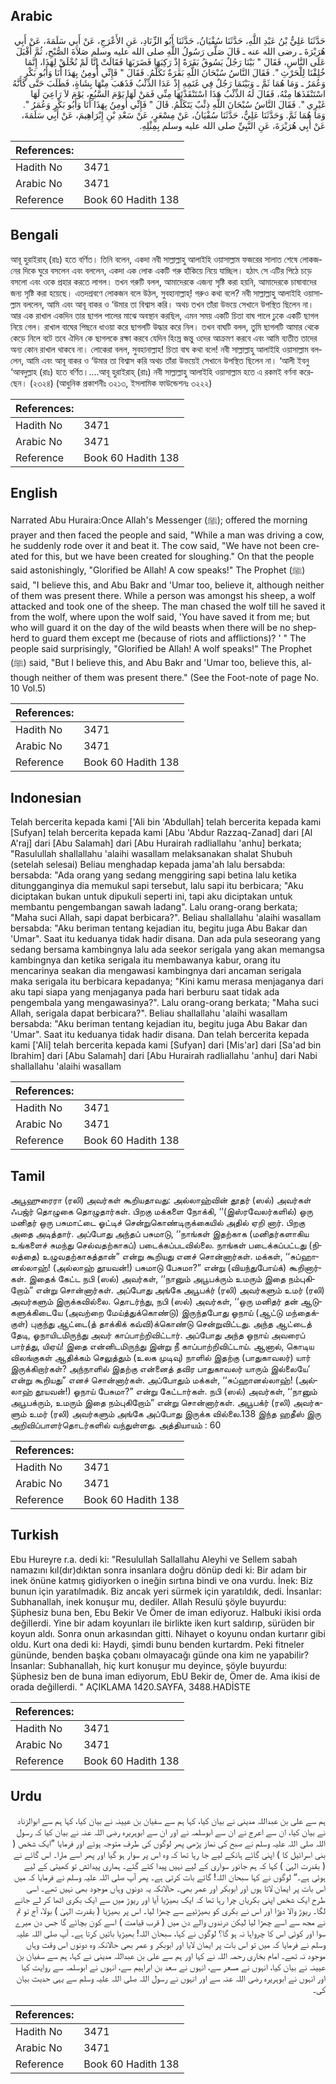 ## Arabic


<div dir="rtl" lang="ar" style={{fontSize:'larger',backgroundColor:'#f8f9fa',padding:20}}>
حَدَّثَنَا عَلِيُّ بْنُ عَبْدِ اللَّهِ، حَدَّثَنَا سُفْيَانُ، حَدَّثَنَا أَبُو الزِّنَادِ، عَنِ الأَعْرَجِ، عَنْ أَبِي سَلَمَةَ، عَنْ أَبِي هُرَيْرَةَ ـ رضى الله عنه ـ قَالَ صَلَّى رَسُولُ اللَّهِ صلى الله عليه وسلم صَلاَةَ الصُّبْحِ، ثُمَّ أَقْبَلَ عَلَى النَّاسِ، فَقَالَ ‏"‏ بَيْنَا رَجُلٌ يَسُوقُ بَقَرَةً إِذْ رَكِبَهَا فَضَرَبَهَا فَقَالَتْ إِنَّا لَمْ نُخْلَقْ لِهَذَا، إِنَّمَا خُلِقْنَا لِلْحَرْثِ ‏"‏‏.‏ فَقَالَ النَّاسُ سُبْحَانَ اللَّهِ بَقَرَةٌ تَكَلَّمُ‏.‏ فَقَالَ ‏"‏ فَإِنِّي أُومِنُ بِهَذَا أَنَا وَأَبُو بَكْرٍ وَعُمَرُ ـ وَمَا هُمَا ثَمَّ ـ وَبَيْنَمَا رَجُلٌ فِي غَنَمِهِ إِذْ عَدَا الذِّئْبُ فَذَهَبَ مِنْهَا بِشَاةٍ، فَطَلَبَ حَتَّى كَأَنَّهُ اسْتَنْقَذَهَا مِنْهُ، فَقَالَ لَهُ الذِّئْبُ هَذَا اسْتَنْقَذْتَهَا مِنِّي فَمَنْ لَهَا يَوْمَ السَّبُعِ، يَوْمَ لاَ رَاعِيَ لَهَا غَيْرِي ‏"‏‏.‏ فَقَالَ النَّاسُ سُبْحَانَ اللَّهِ ذِئْبٌ يَتَكَلَّمُ‏.‏ قَالَ ‏"‏ فَإِنِّي أُومِنُ بِهَذَا أَنَا وَأَبُو بَكْرٍ وَعُمَرُ ‏"‏‏.‏ وَمَا هُمَا ثَمَّ‏.‏ وَحَدَّثَنَا عَلِيٌّ، حَدَّثَنَا سُفْيَانُ، عَنْ مِسْعَرٍ، عَنْ سَعْدِ بْنِ إِبْرَاهِيمَ، عَنْ أَبِي سَلَمَةَ، عَنْ أَبِي هُرَيْرَةَ، عَنِ النَّبِيِّ صلى الله عليه وسلم بِمِثْلِهِ‏.‏
</div>
<div style={{backgroundColor:'#f8f9fa',padding:20, marginBottom: 10}}><table> <thead> <tr> <th>References:</th> <th></th> </tr> </thead> <tbody><tr><td>Hadith No</td><td>3471</td></tr><tr><td>Arabic No</td><td>3471</td></tr><tr><td>Reference</td><td>Book 60 Hadith 138</td></tr></tbody></table></div>

## Bengali


<div dir="ltr" lang="bn" style={{fontSize:'larger',backgroundColor:'#f8f9fa',padding:20}}>
আবূ হুরাইরাহ্ (রাঃ) হতে বর্ণিত। তিনি বলেন, একদা নবী সাল্লাল্লাহু আলাইহি ওয়াসাল্লাম ফজরের সালাত শেষে লোকজনের দিকে ঘুরে বসলেন এবং বললেন, একদা এক লোক একটি গরু হাঁকিয়ে নিয়ে যাচ্ছিল। হঠাৎ সে এটির পিঠে চড়ে বসলো এবং ওকে প্রহার করতে লাগল। তখন গরুটি বলল, আমাদেরকে এজন্য সৃষ্টি করা হয়নি, আমাদেরকে চাষাবাদের জন্য সৃষ্টি করা হয়েছে। এতদশ্রবণে লোকজন বলে উঠল, সুবহানাল্লাহ্! গরুও কথা বলে? নবী সাল্লাল্লাহু আলাইহি ওয়াসাল্লাম বললেন, আমি এবং আবূ বাকর ও ‘উমার তা বিশ্বাস করি। অথচ তখন তাঁরা উভয়ে সেখানে উপস্থিত ছিলেন না। আর এক রাখাল একদিন তার ছাগল পালের মাঝে অবস্থান করছিল, এমন সময় একটি চিতা বাঘ পালে ঢুকে একটি ছাগল নিয়ে গেল। রাখাল বাঘের পিছনে ধাওয়া করে ছাগলটি উদ্ধার করে নিল। তখন বাঘটি বলল, তুমি ছাগলটি আমার থেকে কেড়ে নিলে বটে তবে ঐদিন কে ছাগলকে রক্ষা করবে যেদিন হিংস্র জন্তু ওদের আক্রমণ করবে এবং আমি ব্যতীত তাদের অন্য কোন রাখাল থাকবে না। লোকেরা বলল, সুবহানাল্লাহ! চিতা বাঘ কথা বলে! নবী সাল্লাল্লাহু আলাইহি ওয়াসাল্লাম বললেন, আমি এবং আবূ বাকর ও ‘উমার তা বিশ্বাস করি অথচ তাঁরা উভয়েই সেখানে উপস্থিত ছিলেন না। ‘আলী ইবনু ‘আবদুল্লাহ (রাঃ) হতে বর্ণিত।....আবূ হুরাইরাহ্ (রাঃ) নবী সাল্লাল্লাহু আলাইহি ওয়াসাল্লাম হতে এ রকমই বর্ণনা করেছেন। (২৩২৪) (আধুনিক প্রকাশনীঃ ৩২১৩, ইসলামিক ফাউন্ডেশনঃ ৩২২২)
</div>
<div style={{backgroundColor:'#f8f9fa',padding:20, marginBottom: 10}}><table> <thead> <tr> <th>References:</th> <th></th> </tr> </thead> <tbody><tr><td>Hadith No</td><td>3471</td></tr><tr><td>Arabic No</td><td>3471</td></tr><tr><td>Reference</td><td>Book 60 Hadith 138</td></tr></tbody></table></div>

## English


<div dir="ltr" lang="en" style={{fontSize:'larger',backgroundColor:'#f8f9fa',padding:20}}>
Narrated Abu Huraira:Once Allah's Messenger (ﷺ); offered the morning prayer and then faced the people and said, "While a man was driving a cow, he suddenly rode over it and beat it. The cow said, "We have not been created for this, but we have been created for sloughing." On that the people said astonishingly, "Glorified be Allah! A cow speaks!" The Prophet (ﷺ) said, "I believe this, and Abu Bakr and 'Umar too, believe it, although neither of them was present there. While a person was amongst his sheep, a wolf attacked and took one of the sheep. The man chased the wolf till he saved it from the wolf, where upon the wolf said, 'You have saved it from me; but who will guard it on the day of the wild beasts when there will be no shepherd to guard them except me (because of riots and afflictions)? ' " The people said surprisingly, "Glorified be Allah! A wolf speaks!" The Prophet (ﷺ) said, "But I believe this, and Abu Bakr and 'Umar too, believe this, although neither of them was present there." (See the Foot-note of page No. 10 Vol.5)
</div>
<div style={{backgroundColor:'#f8f9fa',padding:20, marginBottom: 10}}><table> <thead> <tr> <th>References:</th> <th></th> </tr> </thead> <tbody><tr><td>Hadith No</td><td>3471</td></tr><tr><td>Arabic No</td><td>3471</td></tr><tr><td>Reference</td><td>Book 60 Hadith 138</td></tr></tbody></table></div>

## Indonesian


<div dir="ltr" lang="id" style={{fontSize:'larger',backgroundColor:'#f8f9fa',padding:20}}>
Telah bercerita kepada kami ['Ali bin 'Abdullah] telah bercerita kepada kami [Sufyan] telah bercerita kepada kami [Abu 'Abdur Razzaq-Zanad] dari [Al A'raj] dari [Abu Salamah] dari [Abu Hurairah radliallahu 'anhu] berkata; "Rasulullah shallallahu 'alaihi wasallam melaksanakan shalat Shubuh (setelah selesai) Beliau menghadap kepada jama'ah lalu bersabda: bersabda: "Ada orang yang sedang menggiring sapi betina lalu ketika ditungganginya dia memukul sapi tersebut, lalu sapi itu berbicara; "Aku diciptakan bukan untuk dipukuli seperti ini, tapi aku diciptakan untuk membantu pengembangan sawah ladang". Lalu orang-orang berkata; "Maha suci Allah, sapi dapat berbicara?". Beliau shallallahu 'alaihi wasallam bersabda: "Aku beriman tentang kejadian itu, begitu juga Abu Bakar dan 'Umar". Saat itu keduanya tidak hadir disana. Dan ada pula seseorang yang sedang bersama kambingnya lalu ada seekor serigala yang akan memangsa kambingnya dan ketika serigala itu membawanya kabur, orang itu mencarinya seakan dia mengawasi kambingnya dari ancaman serigala maka serigala itu berbicara kepadanya; "Kini kamu merasa menjaganya dari aku tapi siapa yang menjaganya pada hari berburu saat tidak ada pengembala yang mengawasinya?". Lalu orang-orang berkata; "Maha suci Allah, serigala dapat berbicara?". Beliau shallallahu 'alaihi wasallam bersabda: "Aku beriman tentang kejadian itu, begitu juga Abu Bakar dan 'Umar". Saat itu keduanya tidak hadir disana. Dan telah bercerita kepada kami ['Ali] telah bercerita kepada kami [Sufyan] dari [Mis'ar] dari [Sa'ad bin Ibrahim] dari [Abu Salamah] dari [Abu Hurairah radliallahu 'anhu] dari Nabi shallallahu 'alaihi wasallam
</div>
<div style={{backgroundColor:'#f8f9fa',padding:20, marginBottom: 10}}><table> <thead> <tr> <th>References:</th> <th></th> </tr> </thead> <tbody><tr><td>Hadith No</td><td>3471</td></tr><tr><td>Arabic No</td><td>3471</td></tr><tr><td>Reference</td><td>Book 60 Hadith 138</td></tr></tbody></table></div>

## Tamil


<div dir="ltr" lang="ta" style={{fontSize:'larger',backgroundColor:'#f8f9fa',padding:20}}>
அபூஹுரைரா (ரலி) அவர்கள் கூறியதாவது: அல்லாஹ்வின் தூதர் (ஸல்) அவர்கள் ஃபஜ்ர் தொழுகை தொழுதார்கள். பிறகு மக்களை நோக்கி, ‘‘(இஸ்ரவேலர்களில்) ஒரு மனிதர் ஒரு பசுமாட்டை ஓட்டிச் சென்றுகொண்டிருக்கையில் அதில் ஏறி னார். பிறகு அதை அடித்தார். அப்போது அந்தப் பசுமாடு, ‘‘நாங்கள் இதற்காக (மனிதர்களாகிய உங்களைச் சுமந்து செல்வதற்காகப்) படைக்கப்படவில்லை. நாங்கள் படைக்கப்பட்டது (நிலத்தை) உழுவதற்காகத்தான்” என்று கூறியது எனச் சொன்னார்கள். மக்கள், ‘‘சுப்ஹானல்லாஹ்! (அல்லாஹ் தூயவன்!) பசுமாடு பேசுமா?” என்று (வியந்துபோய்க்) கூறினார்கள். இதைக் கேட்ட நபி (ஸல்) அவர்கள், ‘‘நானும் அபூபக்ரும் உமரும் இதை நம்புகிறோம்” என்று சொன்னார்கள். அப்போது அங்கே அபூபக்ர் (ரலி) அவர்களும் உமர் (ரலி) அவர்களும் இருக்கவில்லை. தொடர்ந்து, நபி (ஸல்) அவர்கள், ‘‘ஒரு மனிதர் தன் ஆடுகளுக்கிடையே (அவற்றை மேய்த்துக்கொண்டு) இருந்தபோது ஓநாய் (ஆட்டு மந்தைக்குள்) புகுந்து ஆட்டை(த் தாக்கிக் கவ்வி)க்கொண்டு சென்றுவிட்டது. அந்த ஆட்டைத் தேடி, ஓநாயிடமிருந்து அவர் காப்பாற்றிவிட்டார். அப்போது அந்த ஓநாய் அவரைப் பார்த்து, யிஏய்! இதை என்னிடமிருந்து இன்று நீ காப்பாற்றிவிட்டாய். ஆனால், கொடிய விலங்குகள் ஆதிக்கம் செலுத்தும் (உலக முடிவு) நாளில் இதற்கு (பாதுகாவலர்) யார் இருக்கிறார்கள்? அந்நாளில் இதற்கு என்னைத் தவிர பாதுகாவலர் யாரும் இல்லையே’ என்று கூறியது” எனச் சொன்னார்கள். அப்போதும் மக்கள், ‘‘சுப்ஹானல்லாஹ்! (அல்லாஹ் தூயவன்!) ஓநாய் பேசுமா?” என்று கேட்டார்கள். நபி (ஸல்) அவர்கள், ‘‘நானும் அபூபக்ரும், உமரும் இதை நம்புகிறோம்” என்று சொன்னார்கள். அபூபக்ர் (ரலி) அவர்களும் உமர் (ரலி) அவர்களும் அங்கே அப்போது இருக்க வில்லை.138 இந்த ஹதீஸ் இரு அறிவிப்பாளர்தொடர்களில் வந்துள்ளது. அத்தியாயம் : 60
</div>
<div style={{backgroundColor:'#f8f9fa',padding:20, marginBottom: 10}}><table> <thead> <tr> <th>References:</th> <th></th> </tr> </thead> <tbody><tr><td>Hadith No</td><td>3471</td></tr><tr><td>Arabic No</td><td>3471</td></tr><tr><td>Reference</td><td>Book 60 Hadith 138</td></tr></tbody></table></div>

## Turkish


<div dir="ltr" lang="tr" style={{fontSize:'larger',backgroundColor:'#f8f9fa',padding:20}}>
Ebu Hureyre r.a. dedi ki: "Resulullah Sallallahu Aleyhi ve Sellem sabah namazını kıl(dır)dıktan sonra insanlara doğru dönüp dedi ki: Bir adam bir inek önüne katmış gidiyorken o ineğin sırtına bindi ve ona vurdu. İnek: Biz bunun için yaratılmadık. Biz ancak yeri sürmek için yaratıldık, dedi. İnsanlar: Subhanallah, inek konuşur mu, dediler. Allah Resulü şöyle buyurdu: Şüphesiz buna ben, Ebu Bekir Ve Ömer de iman ediyoruz. Halbuki ikisi orda değillerdi. Yine bir adam koyunları ile birlikte iken kurt saldırıp, sürüden bir koyun aldı. Sonra onun arkasından gitti. Nihayet o koyunu ondan kurtarır gibi oldu. Kurt ona dedi ki: Haydi, şimdi bunu benden kurtardm. Peki fitneler gününde, benden başka çobanı olmayacağı günde ona kim ne yapabilir? İnsanlar: Subhanallah, hiç kurt konuşur mu deyince, şöyle buyurdu: Şüphesiz ben de buna iman ediyorum, EbU Bekir de, Ömer de. Ama ikisi de orada değillerdi. " AÇIKLAMA 1420.SAYFA, 3488.HADİSTE
</div>
<div style={{backgroundColor:'#f8f9fa',padding:20, marginBottom: 10}}><table> <thead> <tr> <th>References:</th> <th></th> </tr> </thead> <tbody><tr><td>Hadith No</td><td>3471</td></tr><tr><td>Arabic No</td><td>3471</td></tr><tr><td>Reference</td><td>Book 60 Hadith 138</td></tr></tbody></table></div>

## Urdu


<div dir="rtl" lang="ur" style={{fontSize:'larger',backgroundColor:'#f8f9fa',padding:20}}>
ہم سے علی بن عبداللہ مدینی نے بیان کیا، کہا ہم سے سفیان بن عیینہ نے بیان کیا، کہا ہم سے ابوالزناد نے بیان کیا، ان سے اعرج نے ان سے ابوسلمہ نے اور ان سے ابوہریرہ رضی اللہ عنہ نے بیان کیا کہ رسول اللہ صلی اللہ علیہ وسلم نے صبح کی نماز پڑھی پھر لوگوں کی طرف متوجہ ہوئے اور فرمایا ”ایک شخص ( بنی اسرائیل کا ) اپنی گائے ہانکے لیے جا رہا تھا کہ وہ اس پر سوار ہو گیا اور پھر اسے مارا۔ اس گائے نے ( بقدرت الہیٰ ) کہا کہ ہم جانور سواری کے لیے نہیں پیدا کئے گئے۔ ہماری پیدائش تو کھیتی کے لیے ہوئی ہے۔“ لوگوں نے کہا سبحان اللہ! گائے بات کرتی ہے۔ پھر آپ صلی اللہ علیہ وسلم نے فرمایا کہ میں اس بات پر ایمان لاتا ہوں اور ابوبکر اور عمر بھی۔ حالانکہ یہ دونوں وہاں موجود بھی نہیں تھے۔ اسی طرح ایک شخص اپنی بکریاں چرا رہا تھا کہ ایک بھیڑیا آیا اور ریوڑ میں سے ایک بکری اٹھا کر لے جانے لگا۔ ریوڑ والا دوڑا اور اس نے بکری کو بھیڑئیے سے چھڑا لیا۔ اس پر بھیڑیا ( بقدرت الہیٰ ) بولا، آج تو تم نے مجھ سے اسے چھڑا لیا لیکن درندوں والے دن میں ( قرب قیامت ) اسے کون بچائے گا جس دن میرے سوا اور کوئی اس کا چرواہا نہ ہو گا؟ لوگوں نے کہا، سبحان اللہ! بھیڑیا باتیں کرتا ہے۔ آپ صلی اللہ علیہ وسلم نے فرمایا کہ میں تو اس بات پر ایمان لایا اور ابوبکر و عمر بھی حالانکہ وہ دونوں اس وقت وہاں موجود نہ تھے۔ امام بخاری رحمہ اللہ نے کہا اور ہم سے علی بن عبداللہ مدینی نے کہا، ہم سے سفیان بن عیینہ نے بیان کیا، انہوں نے مسعر سے، انہوں نے سعد بن ابراہیم سے، انہوں نے ابوسلمہ سے روایت کیا اور انہوں نے ابوہریرہ رضی اللہ عنہ سے اور انہوں نے رسول اللہ صلی اللہ علیہ وسلم سے یہی حدیث بیان کی۔
</div>
<div style={{backgroundColor:'#f8f9fa',padding:20, marginBottom: 10}}><table> <thead> <tr> <th>References:</th> <th></th> </tr> </thead> <tbody><tr><td>Hadith No</td><td>3471</td></tr><tr><td>Arabic No</td><td>3471</td></tr><tr><td>Reference</td><td>Book 60 Hadith 138</td></tr></tbody></table></div>